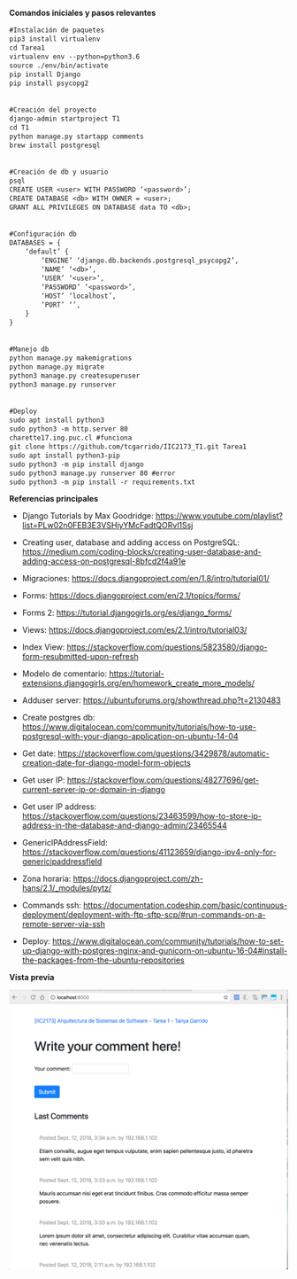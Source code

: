 **Comandos iniciales y pasos relevantes**

	#Instalación de paquetes
	pip3 install virtualenv
	cd Tarea1
	virtualenv env --python=python3.6
	source ./env/bin/activate
	pip install Django
	pip install psycopg2
	
	
	#Creación del proyecto
	django-admin startproject T1
	cd T1
	python manage.py startapp comments
	brew install postgresql
	
	
	#Creación de db y usuario
	psql
	CREATE USER <user> WITH PASSWORD ‘<password>’;
	CREATE DATABASE <db> WITH OWNER = <user>;
	GRANT ALL PRIVILEGES ON DATABASE data TO <db>;
	
	
	#Configuración db
	DATABASES = {
	    ‘default’ {
	        ‘ENGINE’ ‘django.db.backends.postgresql_psycopg2’,
	        ‘NAME’ ‘<db>’,
	        ‘USER’ ‘<user>’,
	        ‘PASSWORD’ ‘<password>’,
	        ‘HOST’ ‘localhost’,
	        ‘PORT’ ‘’,
	    }
	}
	
	
	#Manejo db
	python manage.py makemigrations
	python manage.py migrate
	python3 manage.py createsuperuser
	python3 manage.py runserver
	
	
	#Deploy
	sudo apt install python3
	sudo python3 -m http.server 80
	charette17.ing.puc.cl #funciona
	git clone https://github.com/tcgarrido/IIC2173_T1.git Tarea1
	sudo apt install python3-pip
	sudo python3 -m pip install django
	sudo python3 manage.py runserver 80 #error
	sudo python3 -m pip install -r requirements.txt 
	
	

**Referencias principales**

* Django Tutorials by Max Goodridge: 
https://www.youtube.com/playlist?list=PLw02n0FEB3E3VSHjyYMcFadtQORvl1Ssj

* Creating user, database and adding access on PostgreSQL: 
https://medium.com/coding-blocks/creating-user-database-and-adding-access-on-postgresql-8bfcd2f4a91e

* Migraciones: 
https://docs.djangoproject.com/en/1.8/intro/tutorial01/

* Forms: https://docs.djangoproject.com/en/2.1/topics/forms/

* Forms 2: https://tutorial.djangogirls.org/es/django_forms/

* Views: 
https://docs.djangoproject.com/es/2.1/intro/tutorial03/

* Index View: 
https://stackoverflow.com/questions/5823580/django-form-resubmitted-upon-refresh

* Modelo de comentario: 
https://tutorial-extensions.djangogirls.org/en/homework_create_more_models/

* Adduser server:
https://ubuntuforums.org/showthread.php?t=2130483

* Create postgres db: 
https://www.digitalocean.com/community/tutorials/how-to-use-postgresql-with-your-django-application-on-ubuntu-14-04

* Get date: 
https://stackoverflow.com/questions/3429878/automatic-creation-date-for-django-model-form-objects

* Get user IP: 
https://stackoverflow.com/questions/48277696/get-current-server-ip-or-domain-in-django

* Get user IP address: 
https://stackoverflow.com/questions/23463599/how-to-store-ip-address-in-the-database-and-django-admin/23465544

* GenericIPAddressField: 
https://stackoverflow.com/questions/41123659/django-ipv4-only-for-genericipaddressfield

* Zona horaria: 
https://docs.djangoproject.com/zh-hans/2.1/_modules/pytz/

* Commands ssh:
https://documentation.codeship.com/basic/continuous-deployment/deployment-with-ftp-sftp-scp/#run-commands-on-a-remote-server-via-ssh

* Deploy:
https://www.digitalocean.com/community/tutorials/how-to-set-up-django-with-postgres-nginx-and-gunicorn-on-ubuntu-16-04#install-the-packages-from-the-ubuntu-repositories

**Vista previa**

![alt text](https://raw.githubusercontent.com/tcgarrido/IIC2173_T1/master/image.png)
